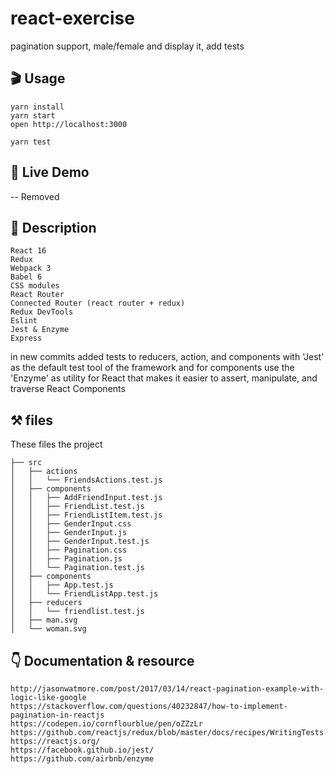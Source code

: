# react-exercise
 pagination support, male/female and display it, add tests

## 🎬 Usage

```
yarn install
yarn start
open http://localhost:3000

yarn test
```

## 📀 Live Demo
-- Removed
 

## ِ📝 Description


    React 16
    Redux
    Webpack 3
    Babel 6
    CSS modules
    React Router
    Connected Router (react router + redux)
    Redux DevTools
    Eslint
    Jest & Enzyme
    Express

in new commits
added tests to reducers, action, and components with 'Jest' as the default  test tool of the framework
and for components use the 'Enzyme' as utility for React that makes it easier to assert, manipulate, and traverse React Components

## ⚒ files

These files the project

```shell
├── src
│   ├── actions
│   │   └── FriendsActions.test.js
│   ├── components
│   │   ├── AddFriendInput.test.js
│   │   ├── FriendList.test.js
│   │   ├── FriendListItem.test.js
│   │   ├── GenderInput.css
│   │   ├── GenderInput.js
│   │   ├── GenderInput.test.js
│   │   ├── Pagination.css
│   │   ├── Pagination.js
│   │   └── Pagination.test.js
│   ├── components
│   │   ├── App.test.js
│   │   └── FriendListApp.test.js
│   ├── reducers
│   │   └── friendlist.test.js
│   ├── man.svg
│   └── woman.svg

```

## 👇 Documentation & resource

```shell
http://jasonwatmore.com/post/2017/03/14/react-pagination-example-with-logic-like-google
https://stackoverflow.com/questions/40232847/how-to-implement-pagination-in-reactjs
https://codepen.io/cornflourblue/pen/oZZzLr
https://github.com/reactjs/redux/blob/master/docs/recipes/WritingTests.md
https://reactjs.org/
https://facebook.github.io/jest/
https://github.com/airbnb/enzyme

```


